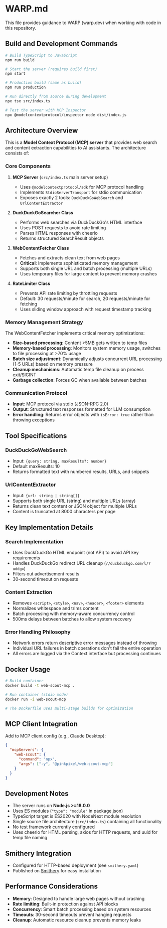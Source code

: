 # WARP.md

This file provides guidance to WARP (warp.dev) when working with code in this repository.

## Build and Development Commands

```bash
# Build TypeScript to JavaScript
npm run build

# Start the server (requires build first)
npm start

# Production build (same as build)
npm run production

# Run directly from source during development
npx tsx src/index.ts

# Test the server with MCP Inspector
npx @modelcontextprotocol/inspector node dist/index.js
```

## Architecture Overview

This is a **Model Context Protocol (MCP) server** that provides web search and content extraction capabilities to AI assistants. The architecture consists of:

### Core Components

1. **MCP Server** (`src/index.ts` main server setup)
   - Uses `@modelcontextprotocol/sdk` for MCP protocol handling
   - Implements `StdioServerTransport` for stdio communication
   - Exposes exactly 2 tools: `DuckDuckGoWebSearch` and `UrlContentExtractor`

2. **DuckDuckGoSearcher Class**
   - Performs web searches via DuckDuckGo's HTML interface
   - Uses POST requests to avoid rate limiting
   - Parses HTML responses with cheerio
   - Returns structured SearchResult objects

3. **WebContentFetcher Class** 
   - Fetches and extracts clean text from web pages
   - **Critical**: Implements sophisticated memory management
   - Supports both single URL and batch processing (multiple URLs)
   - Uses temporary files for large content to prevent memory crashes

4. **RateLimiter Class**
   - Prevents API rate limiting by throttling requests
   - Default: 30 requests/minute for search, 20 requests/minute for fetching
   - Uses sliding window approach with request timestamp tracking

### Memory Management Strategy

The WebContentFetcher implements critical memory optimizations:

- **Size-based processing**: Content >5MB gets written to temp files
- **Memory-based processing**: Monitors system memory usage, switches to file processing at >70% usage
- **Batch size adjustment**: Dynamically adjusts concurrent URL processing (1-5 URLs) based on memory pressure
- **Cleanup mechanisms**: Automatic temp file cleanup on process exit/SIGINT
- **Garbage collection**: Forces GC when available between batches

### Communication Protocol

- **Input**: MCP protocol via stdio (JSON-RPC 2.0)
- **Output**: Structured text responses formatted for LLM consumption
- **Error handling**: Returns error objects with `isError: true` rather than throwing exceptions

## Tool Specifications

### DuckDuckGoWebSearch
- Input: `{query: string, maxResults?: number}`
- Default maxResults: 10
- Returns formatted text with numbered results, URLs, and snippets

### UrlContentExtractor  
- Input: `{url: string | string[]}`
- Supports both single URL (string) and multiple URLs (array)
- Returns clean text content or JSON object for multiple URLs
- Content is truncated at 8000 characters per page

## Key Implementation Details

### Search Implementation
- Uses DuckDuckGo HTML endpoint (not API) to avoid API key requirements
- Handles DuckDuckGo redirect URL cleanup (`//duckduckgo.com/l/?uddg=`)
- Filters out advertisement results
- 30-second timeout on requests

### Content Extraction
- Removes `<script>`, `<style>`, `<nav>`, `<header>`, `<footer>` elements
- Normalizes whitespace and trims content
- Batch processing with memory-aware concurrency control
- 500ms delays between batches to allow system recovery

### Error Handling Philosophy
- Network errors return descriptive error messages instead of throwing
- Individual URL failures in batch operations don't fail the entire operation
- All errors are logged via the Context interface but processing continues

## Docker Usage

```bash
# Build container
docker build -t web-scout-mcp .

# Run container (stdio mode)
docker run -i web-scout-mcp

# The Dockerfile uses multi-stage builds for optimization
```

## MCP Client Integration

Add to MCP client config (e.g., Claude Desktop):

```json
{
  "mcpServers": {
    "web-scout": {
      "command": "npx",
      "args": ["-y", "@pinkpixel/web-scout-mcp"]
    }
  }
}
```

## Development Notes

- The server runs on **Node.js >=18.0.0**
- Uses ES modules (`"type": "module"` in package.json)
- TypeScript target is ES2020 with NodeNext module resolution
- Single source file architecture (`src/index.ts`) containing all functionality
- No test framework currently configured
- Uses cheerio for HTML parsing, axios for HTTP requests, and uuid for temp file naming

## Smithery Integration

- Configured for HTTP-based deployment (see `smithery.yaml`)
- Published on [Smithery](https://smithery.ai/server/@pinkpixel-dev/web-scout-mcp) for easy installation

## Performance Considerations

- **Memory**: Designed to handle large web pages without crashing
- **Rate limiting**: Built-in protection against API blocks  
- **Concurrency**: Smart batch processing based on system resources
- **Timeouts**: 30-second timeouts prevent hanging requests
- **Cleanup**: Automatic resource cleanup prevents memory leaks